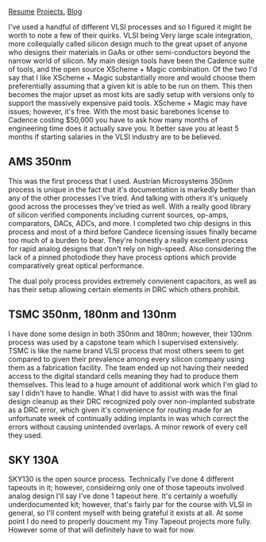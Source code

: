 [Resume](resume_page.md) [Projects](projects.md), [Blog](blog.md)

I've used a handful of different VLSI processes and so I figured it might be worth to note a few of their quirks. VLSI being Very large scale integration, more collequially called silicon design much to the great upset of anyone who designs their materials in GaAs or other semi-conductors beyond the narrow world of silicon. My main design tools have been the Cadence suite of tools, and the open source XScheme + Magic combination. Of the two I'd say that I like XScheme + Magic substantially more and would choose them preferentially assuming that a given kit is able to be run on them. This then becomes the major upset as most kits are sadly setup with versions only to support the massively expensive paid tools. XScheme + Magic may have issues; however, it's free. With the most basic barebones license to Cadence costing $50,000 you have to ask how many months of engineering time does it actually save you. It better save you at least 5 months if starting salaries in the VLSI industry are to be believed. 

## AMS 350nm
This was the first process that I used. Austrian Microsystems 350nm process is unique in the fact that it's documentation is markedly better than any of the other processes I've tried. And talking with others it's uniquely good across the processes they've tried as well. With a really good library of silicon verified components including current sources, op-amps, comparators, DACs, ADCs, and more. I completed two chip designs in this process and most of a third before Candece licensing issues finally became too much of a burden to bear. They're honestly a really excellent process for rapid analog designs that don't rely on high-speed. Also considering the lack of a pinned photodiode they have process options which provide comparatively great optical performance. 

The dual poly process provides extremely convienent capacitors, as well as has their setup allowing certain elements in DRC which others prohibit. 

## TSMC 350nm, 180nm and 130nm
I have done some design in both 350nm and 180nm; however, their 130nm process was used by a capstone team which I supervised extensively. TSMC is like the name brand VLSI process that most others seem to get compared to given their prevalence among every silicon company using them as a fabrication facility. The team ended up not having their needed access to the digital standard cells meaning they had to produce them themselves. This lead to a huge amount of additional work which I'm glad to say I didn't have to handle. What I did have to assist with was the final design cleanup as their DRC recognized poly over non-implanted substrate as a DRC error, which given it's convenience for routing made for an unfortunate week of continually adding implants in was which correct the errors without causing unintended overlaps. A minor rework of every cell they used. 

## SKY 130A
SKY130 is the open source process. Technically I've done 4 different tapeouts in it; however, consideirng only one of those tapeouts involved analog design I'll say I've done 1 tapeout here. It's certainly a woefully underdocumented kit; however, that's fairly par for the course with VLSI in general, so I'll content myself with being grateful it exists at all. At some point I do need to properly doucment my Tiny Tapeout projects more fully. However some of that will definitely have to wait for now. 
